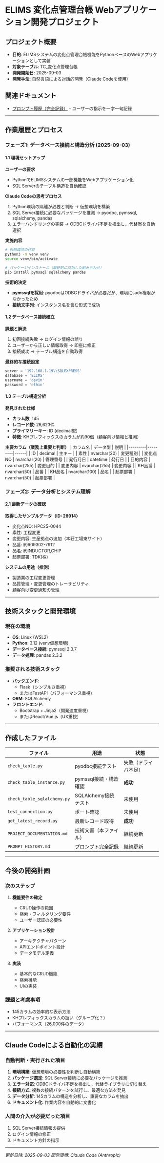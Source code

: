 # ELIMS 変化点管理台帳 Webアプリケーション開発プロジェクト

## プロジェクト概要
- **目的**: ELIMSシステムの変化点管理台帳機能をPythonベースのWebアプリケーションとして実装
- **対象テーブル**: TC_変化点管理台帳
- **開発開始日**: 2025-09-03
- **開発手法**: 自然言語による対話的開発（Claude Codeを使用）

## 関連ドキュメント
- [プロンプト履歴（完全記録）](./PROMPT_HISTORY.md) - ユーザーの指示を一字一句記録

---

## 作業履歴とプロセス

### フェーズ1: データベース接続と構造分析 (2025-09-03)

#### 1.1 環境セットアップ

**ユーザーの要求**
- PythonでELIMSシステムの一部機能をWebアプリケーション化
- SQL Serverのテーブル構造を自動確認

**Claude Codeの思考プロセス**
1. Python環境の隔離が必要と判断 → 仮想環境を構築
2. SQL Server接続に必要なパッケージを推測 → pyodbc, pymssql, sqlalchemy, pandas
3. エラーハンドリングの実装 → ODBCドライバ不足を検出し、代替案を自動選択

**実施内容**
```bash
# 仮想環境の作成
python3 -m venv venv
source venv/bin/activate

# パッケージインストール（最終的に成功した組み合わせ）
pip install pymssql sqlalchemy pandas
```

**技術的決定**
- **pymssqlを採用**: pyodbcはODBCドライバが必要だが、環境にsudo権限がなかったため
- **接続文字列**: インスタンス名を含む形式で成功

#### 1.2 データベース接続確立

**課題と解決**
1. 初回接続失敗 → ログイン情報の誤り
2. ユーザーから正しい情報取得 → 即座に修正
3. 接続成功 → テーブル構造を自動取得

**最終的な接続設定**
```python
server = '192.168.1.19\\SQLEXPRESS'
database = 'ELIMS'
username = 'devin'
password = 'elhin'
```

#### 1.3 テーブル構造分析

**発見された仕様**
- **カラム数**: 145
- **レコード数**: 26,623件
- **プライマリーキー**: ID (decimal型)
- **特徴**: KHプレフィックスのカラムが約90個（顧客向け情報と推測）

**主要カラム（業務上重要と判断）**
| カラム名 | データ型 | 説明 |
|---------|---------|------|
| ID | decimal | 主キー |
| 素性 | nvarchar(20) | 変更種別 |
| 変化点NO | nvarchar(20) | 管理番号 |
| 発行月日 | datetime | 発行日 |
| 目的内容 | nvarchar(255) | 変更目的 |
| 変更内容 | nvarchar(255) | 変更内容 |
| KH品番 | nvarchar(50) | 品番 |
| KH品名 | nvarchar(100) | 品名 |
| 起票部署 | nvarchar(50) | 起票部署 |

### フェーズ2: データ分析とシステム理解

#### 2.1 最新データの確認

**取得したサンプルデータ（ID: 28914）**
- 変化点NO: HPC25-0044
- 素性: 工程変更
- 変更内容: 生産拠点の追加（本荘工場東サイト）
- 品番: ㈹609302-7912
- 品名: ㈹INDUCTOR,CHIP
- 起票部署: TDK(株)

**システムの用途（推測）**
- 製造業の工程変更管理
- 品質管理・変更管理のトレーサビリティ
- 顧客向け変更通知の管理

---

## 技術スタックと開発環境

### 現在の環境
- **OS**: Linux (WSL2)
- **Python**: 3.12 (venv仮想環境)
- **データベース接続**: pymssql 2.3.7
- **データ処理**: pandas 2.3.2

### 推奨される技術スタック
- **バックエンド**: 
  - Flask（シンプルさ重視）
  - またはFastAPI（パフォーマンス重視）
- **ORM**: SQLAlchemy
- **フロントエンド**: 
  - Bootstrap + Jinja2（開発速度重視）
  - またはReact/Vue.js（UX重視）

---

## 作成したファイル

| ファイル | 用途 | 状態 |
|---------|------|------|
| `check_table.py` | pyodbc接続テスト | 失敗（ドライバ不足） |
| `check_table_instance.py` | pymssql接続・構造確認 | **成功** |
| `check_table_sqlalchemy.py` | SQLAlchemy接続テスト | 未使用 |
| `test_connection.py` | ポート確認 | 未使用 |
| `get_latest_record.py` | 最新レコード取得 | **成功** |
| `PROJECT_DOCUMENTATION.md` | 技術文書（本ファイル） | 継続更新 |
| `PROMPT_HISTORY.md` | プロンプト完全記録 | 継続更新 |

---

## 今後の開発計画

### 次のステップ
1. **機能要件の確定**
   - CRUD操作の範囲
   - 検索・フィルタリング要件
   - ユーザー認証の必要性

2. **アプリケーション設計**
   - アーキテクチャパターン
   - APIエンドポイント設計
   - データモデル定義

3. **実装**
   - 基本的なCRUD機能
   - 検索機能
   - UIの実装

### 課題と考慮事項
- 145カラムの効率的な表示方法
- KHプレフィックスカラムの扱い（グループ化？）
- パフォーマンス（26,000件のデータ）

---

## Claude Codeによる自動化の実績

### 自動判断・実行された項目
1. **環境構築**: 仮想環境の必要性を判断し自動構築
2. **パッケージ選定**: SQL Server接続に必要なパッケージを推測
3. **エラー対応**: ODBCドライバ不足を検出し、代替ライブラリに切り替え
4. **接続方式**: 複数の接続パターンを試行し、最適な方法を発見
5. **データ分析**: 145カラムの構造を分析し、重要なカラムを抽出
6. **ドキュメント化**: 作業内容を自動的に文書化

### 人間の介入が必要だった項目
1. SQL Server接続情報の提供
2. ログイン情報の修正
3. ドキュメント方針の指示

---

*更新日時: 2025-09-03*
*開発環境: Claude Code (Anthropic)*